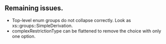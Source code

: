 ## Remaining issues.

- Top-level enum groups do not collapse correctly. Look as xs::groups::SimpleDerivation.
- complexRestrictionType can be flattened to remove the choice with only one option.
